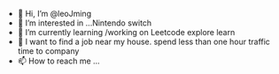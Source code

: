 - 👋 Hi, I’m @leoJming
- 👀 I’m interested in ...Nintendo switch
- 🌱 I’m currently learning /working on Leetcode explore learn
- 👑 I want to find a job near my house. spend less than one hour traffic time to company
- 📫 How to reach me ...

<!---
leoJming/leoJming is a ✨ special ✨ repository because its `README.md` (this file) appears on your GitHub profile.
You can click the Preview link to take a look at your changes.
--->
